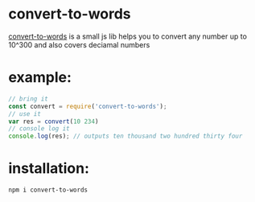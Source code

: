 # convert-to-words
[convert-to-words](https://github.com/AliBasicCoder/convert-to-words/) is a small js lib helps you to convert any number up
to 10^300 and also covers deciamal numbers 

# example:
```js
// bring it
const convert = require('convert-to-words');
// use it
var res = convert(10 234)
// console log it
console.log(res); // outputs ten thousand two hundred thirty four
```
# installation:
```shell
npm i convert-to-words
```
